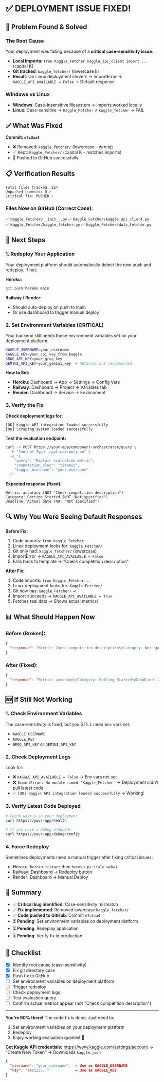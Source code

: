# ✅ DEPLOYMENT ISSUE FIXED!

## 🎯 Problem Found & Solved

### The Root Cause
Your deployment was failing because of a **critical case-sensitivity issue**:

- **Local imports**: `from Kaggle_Fetcher.kaggle_api_client import ...` (capital K)
- **Git tracked**: `kaggle_fetcher/` (lowercase k)  
- **Result**: On Linux deployment servers → ImportError → `KAGGLE_API_AVAILABLE = False` → Default response

###  Windows vs Linux
- **Windows**: Case-insensitive filesystem → imports worked locally  
- **Linux**: Case-sensitive → `Kaggle_Fetcher` ≠ `kaggle_fetcher` → FAIL

## ✅ What Was Fixed

**Commit: `e7c3aa4`**
- ❌ Removed: `kaggle_fetcher/` (lowercase - wrong)
- ✅ Kept: `Kaggle_Fetcher/` (capital K - matches imports)
- 🚀 Pushed to GitHub successfully

## 📋 Verification Results

```
Total files tracked: 224
Unpushed commits: 0 ✓
Critical fix: PUSHED ✓
```

### Files Now on GitHub (Correct Case):
✅ `Kaggle_Fetcher/__init__.py`
✅ `Kaggle_Fetcher/kaggle_api_client.py`  
✅ `Kaggle_Fetcher/kaggle_fetcher.py`
✅ `Kaggle_Fetcher/data_fetcher.py`

## 🚀 Next Steps

### 1. Redeploy Your Application

Your deployment platform should automatically detect the new push and redeploy. If not:

**Heroku:**
```bash
git push heroku main
```

**Railway / Render:**
- Should auto-deploy on push to main
- Or use dashboard to trigger manual deploy

### 2. Set Environment Variables (CRITICAL)

Your backend still needs these environment variables set on your deployment platform:

```bash
KAGGLE_USERNAME=your_username
KAGGLE_KEY=your_api_key_from_kaggle
GROQ_API_KEY=your_groq_key
GEMINI_API_KEY=your_gemini_key  # Optional but recommended
```

**How to Set:**

- **Heroku**: Dashboard → App → Settings → Config Vars
- **Railway**: Dashboard → Project → Variables tab  
- **Render**: Dashboard → Service → Environment

### 3. Verify the Fix

**Check deployment logs for:**
```
[OK] Kaggle API integration loaded successfully
[OK] Scraping system loaded successfully
```

**Test the evaluation endpoint:**
```bash
curl -X POST https://your-app/component-orchestrator/query \
  -H "Content-Type: application/json" \
  -d '{
    "query": "Explain evaluation metric",
    "competition_slug": "titanic",
    "kaggle_username": "your_username"
  }'
```

**Expected response (fixed):**
```
Metric: accuracy (NOT "Check competition description")
Category: Getting Started (NOT "Not specified")  
Deadline: Actual date (NOT "Not specified")
```

## 🔍 Why You Were Seeing Default Responses

**Before Fix:**
1. Code imports: `from Kaggle_Fetcher...`
2. Linux deployment looks for: `Kaggle_Fetcher/`  
3. Git only had: `kaggle_fetcher/` (lowercase)
4. ImportError → `KAGGLE_API_AVAILABLE = False`
5. Falls back to template → "Check competition description"

**After Fix:**
1. Code imports: `from Kaggle_Fetcher...`
2. Linux deployment looks for: `Kaggle_Fetcher/`
3. Git now has: `Kaggle_Fetcher/` ✓
4. Import succeeds → `KAGGLE_API_AVAILABLE = True`
5. Fetches real data → Shows actual metrics!

## 📊 What Should Happen Now

### Before (Broken):
```json
{
  "response": "Metric: Check competition description\nCategory: Not specified\nDeadline: Not specified"
}
```

### After (Fixed):
```json
{
  "response": "Metric: accuracy\nCategory: Getting Started\nDeadline: 2030-01-01\n\nEvaluation Criteria:\nYour score is the percentage of passengers you correctly predict..."
}
```

## 🆘 If Still Not Working

### 1. Check Environment Variables
The case-sensitivity is fixed, but you STILL need env vars set:
- `KAGGLE_USERNAME`
- `KAGGLE_KEY`
- `GROQ_API_KEY` or `GEMINI_API_KEY`

### 2. Check Deployment Logs
Look for:
- ❌ `KAGGLE_API_AVAILABLE = False` → Env vars not set
- ❌ `ImportError: No module named 'Kaggle_Fetcher'` → Deployment didn't pull latest code
- ✅ `[OK] Kaggle API integration loaded successfully` → Working!

### 3. Verify Latest Code Deployed
```bash
# Check what's on your deployment
curl https://your-app/health

# If you have a debug endpoint:
curl https://your-app/debug/config
```

### 4. Force Redeploy
Sometimes deployments need a manual trigger after fixing critical issues:
- Heroku: `heroku restart` then `heroku ps:scale web=1`
- Railway: Dashboard → Redeploy button
- Render: Dashboard → Manual Deploy

## 🎉 Summary

- ✅ **Critical bug identified**: Case-sensitivity mismatch  
- ✅ **Fix implemented**: Removed lowercase `kaggle_fetcher/`
- ✅ **Code pushed to GitHub**: Commit `e7c3aa4`
- ⏳ **Pending**: Set environment variables on deployment platform
- ⏳ **Pending**: Redeploy application
- ⏳ **Pending**: Verify fix in production

## 📝 Checklist

- [x] Identify root cause (case-sensitivity)
- [x] Fix git directory case
- [x] Push fix to GitHub
- [ ] Set environment variables on deployment platform
- [ ] Trigger redeploy
- [ ] Check deployment logs
- [ ] Test evaluation query
- [ ] Confirm actual metrics appear (not "Check competition description")

---

**You're 90% there!** The code fix is done. Just need to:
1. Set environment variables on your deployment platform
2. Redeploy
3. Enjoy working evaluation queries! 🚀

**Get Kaggle API credentials:**
https://www.kaggle.com/settings/account → "Create New Token" → Downloads `kaggle.json`

```json
{
  "username": "your_username",  ← Use as KAGGLE_USERNAME
  "key": "abc123..."            ← Use as KAGGLE_KEY
}
```

